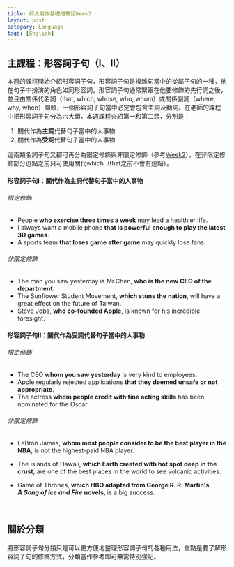 ```yaml
---
title: 師大寫作基礎班筆記Week3
layout: post
category: Language
tags: [English]
---
```


## 主課程：形容詞子句（I、II）

本週的課程開始介紹形容詞子句，形容詞子句是複雜句當中的從屬子句的一種，他在句子中扮演的角色如同形容詞。形容詞子句通常緊跟在他要修飾的先行詞之後，並且由關係代名詞（that, which, whose, who, whom）或關係副詞（where, why, when）開頭，一個形容詞子句當中必定會包含主詞及動詞。在老師的課程中把形容詞子句分為六大類，本週課程介紹第一和第二類，分別是：

1. 關代作為**主詞**代替句子當中的人事物
2. 關代作為**受詞**代替句子當中的人事物

這兩類名詞子句又都可再分為限定修飾與非限定修飾（參考[Week2](https://www.andyteki.com/language/2016/07/19/ntnu-intermediate-english-writing-class-note-week2.html)），在非限定修飾部分逗點之前只可使用關代which（that之前不會有逗點）。

#### 形容詞子句I：關代作為主詞代替句子當中的人事物

###### 限定修飾

- People __who exercise three times a week__ may lead a healthier life.
- I always want a mobile phone __that is powerful enough to play the latest 3D games__.
- A sports team __that loses game after game__ may quickly lose fans.

###### 非限定修飾

- The man you saw yesterday is Mr.Chen, __who is the new CEO of the department__.
- The Sunflower Student Movement, __which stuns the nation__, will have a great effect on the future of Taiwan.
- Steve Jobs, __who co-founded Apple__, is known for his incredible foresight.

#### 形容詞子句II：關代作為受詞代替句子當中的人事物

###### 限定修飾

- The CEO __whom you saw yesterday__ is very kind to employees.
- Apple regularly rejected applications __that they deemed unsafe or not appropriate__.
- The actress __whom people credit with fine acting skills__ has been nominated for the Oscar.

###### 非限定修飾

- LeBron James, __whom most people consider to be the best player in the NBA__, is not the highest-paid NBA player. 

- The islands of Hawaii, __which Earth created with hot spot deep in the crust__, are one of the best places in the world to see volcanic activities.

- Game of Thrones, __which HBO adapted from George R. R. Martin's *A Song of Ice and Fire* novels__, is a big success.

  ​

## 關於分類

將形容詞子句分類只是可以更方便地整理形容詞子句的各種用法，重點是要了解形容詞子句的修飾方式，分類當作參考即可無需特別強記。